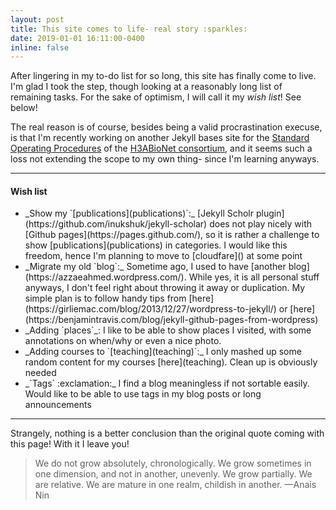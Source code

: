 ```yaml
---
layout: post
title: This site comes to life- real story :sparkles: 
date: 2019-01-01 16:11:00-0400 
inline: false
---
```


After lingering in my to-do list for so long, this site has finally come to live. I'm glad I took the step, though looking at a reasonably long list of remaining tasks. For the sake of optimism, I will call it my *wish list*! See below!

The real reason is of course, besides being a valid procrastination execuse, is that I'm recently working on another Jekyll bases site for the [Standard Operating Procedures](https://h3abionet.github.io/H3ABionet-SOPs/) of the [H3ABioNet consortium](https://h3abionet.org/), and it seems such a loss not extending the scope to my own thing- since I'm learning anyways.

***

#### Wish list
<ul>
    <li>_Show my `[publications](publications)`:_ [Jekyll Scholr plugin](https://github.com/inukshuk/jekyll-scholar) does not play nicely with [Github pages](https://pages.github.com/), so it is rather a challenge to show [publications](publications) in categories. I would like this freedom, hence I'm planning to move to [cloudfare]() at some point </li>
    <li>_Migrate my old `blog`:_ Sometime ago, I used to have [another blog](https://azzaeahmed.wordpress.com/). While yes, it is all personal stuff anyways, I don't feel right about throwing it away or duplication. My simple plan is to follow handy tips from [here](https://girliemac.com/blog/2013/12/27/wordpress-to-jekyll/) or [here](https://benjamintravis.com/blog/jekyll-github-pages-from-wordpress)</li>
    <li>_Adding `places`_: I like to be able to show places I visited, with some annotations on when/why or even a nice photo.</li>
    <li>_Adding courses to `[teaching](teaching)`:_ I only mashed up some random content for my courses [here](teaching). Clean up is obviously needed </li>
    <li> _`Tags` :exclamation:_ I find a blog meaningless if not sortable easily. Would like to be able to use tags in my blog posts or long announcements </li>
</ul>


***

Strangely, nothing is a better conclusion than the original quote coming with this page! With it I leave you!

> We do not grow absolutely, chronologically. We grow sometimes in one dimension, and not in another, unevenly. We grow partially. We are relative. We are mature in one realm, childish in another.
> —Anais Nin

